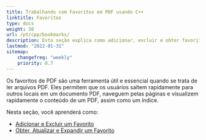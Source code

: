 ```yaml
---
title: Trabalhando com Favoritos em PDF usando C++
linktitle: Favoritos
type: docs
weight: 30
url: /pt/cpp/bookmarks/
description: Esta seção explica como adicionar, excluir e obter favoritos com o Aspose.PDF para C++.
lastmod: "2022-01-31"
sitemap:
    changefreq: "weekly"
    priority: 0.7
---
```


Os favoritos de PDF são uma ferramenta útil e essencial quando se trata de ler arquivos PDF. Eles permitem que os usuários saltem rapidamente para outros locais em um documento PDF, naveguem pelas páginas e visualizem rapidamente o conteúdo de um PDF, assim como um índice.

Nesta seção, você aprenderá como:

- [Adicionar e Excluir um Favorito](/pdf/pt/cpp/add-and-delete-bookmark/)
- [Obter, Atualizar e Expandir um Favorito](/pdf/pt/cpp/get-update-and-expand-bookmark/)
